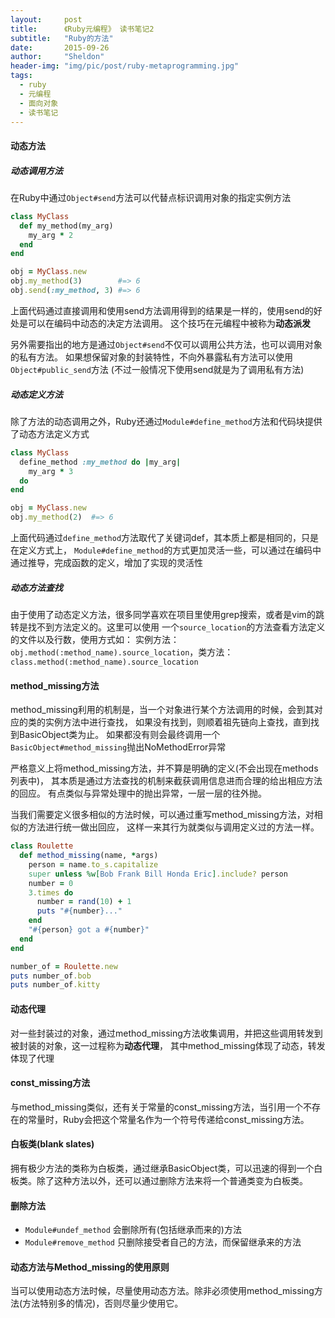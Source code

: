 ```yaml
---
layout:     post
title:      《Ruby元编程》 读书笔记2
subtitle:   "Ruby的方法"
date:       2015-09-26
author:     "Sheldon"
header-img: "img/pic/post/ruby-metaprogramming.jpg"
tags:       
  - ruby
  - 元编程
  - 面向对象
  - 读书笔记
---
```

#### 动态方法

##### 动态调用方法
在Ruby中通过`Object#send`方法可以代替点标识调用对象的指定实例方法

~~~ruby
class MyClass
  def my_method(my_arg)
    my_arg * 2
  end
end

obj = MyClass.new
obj.my_method(3)        #=> 6
obj.send(:my_method, 3) #=> 6
~~~

上面代码通过直接调用和使用send方法调用得到的结果是一样的，使用send的好处是可以在编码中动态的决定方法调用。
这个技巧在元编程中被称为**动态派发**

另外需要指出的地方是通过`Object#send`不仅可以调用公共方法，也可以调用对象的私有方法。
如果想保留对象的封装特性，不向外暴露私有方法可以使用`Object#public_send`方法
(不过一般情况下使用send就是为了调用私有方法)

##### 动态定义方法
除了方法的动态调用之外，Ruby还通过`Module#define_method`方法和代码块提供了动态方法定义方式

~~~ruby
class MyClass
  define_method :my_method do |my_arg|
    my_arg * 3
  do
end

obj = MyClass.new
obj.my_method(2)  #=> 6
~~~

上面代码通过`define_method`方法取代了关键词def，其本质上都是相同的，只是在定义方式上，
`Module#define_method`的方式更加灵活一些，可以通过在编码中通过推导，完成函数的定义，增加了实现的灵活性

##### 动态方法查找
由于使用了动态定义方法，很多同学喜欢在项目里使用grep搜索，或者是vim的跳转是找不到方法定义的。这里可以使用
一个`source_location`的方法查看方法定义的文件以及行数，使用方式如：
实例方法：`obj.method(:method_name).source_location`，类方法：`class.method(:method_name).source_location`

#### method_missing方法
method_missing利用的机制是，当一个对象进行某个方法调用的时候，会到其对应的类的实例方法中进行查找，
如果没有找到，则顺着祖先链向上查找，直到找到BasicObject类为止。
如果都没有则会最终调用一个`BasicObject#method_missing`抛出NoMethodError异常

严格意义上将method_missing方法，并不算是明确的定义(不会出现在methods列表中)，
其本质是通过方法查找的机制来截获调用信息进而合理的给出相应方法的回应。
有点类似与异常处理中的抛出异常，一层一层的往外抛。

当我们需要定义很多相似的方法时候，可以通过重写method_missing方法，对相似的方法进行统一做出回应，
这样一来其行为就类似与调用定义过的方法一样。

~~~ruby
class Roulette
  def method_missing(name, *args)
    person = name.to_s.capitalize
    super unless %w[Bob Frank Bill Honda Eric].include? person
    number = 0
    3.times do
      number = rand(10) + 1
      puts "#{number}..."
    end
    "#{person} got a #{number}"
  end
end

number_of = Roulette.new
puts number_of.bob
puts number_of.kitty
~~~

#### 动态代理
对一些封装过的对象，通过method_missing方法收集调用，并把这些调用转发到被封装的对象，这一过程称为**动态代理**，
其中method_missing体现了动态，转发体现了代理

#### const_missing方法
与method_missing类似，还有关于常量的const_missing方法，当引用一个不存在的常量时，Ruby会把这个常量名作为一个符号传递给const_missing方法。

#### 白板类(blank slates)
拥有极少方法的类称为白板类，通过继承BasicObject类，可以迅速的得到一个白板类。除了这种方法以外，还可以通过删除方法来将一个普通类变为白板类。

#### 删除方法
* `Module#undef_method` 会删除所有(包括继承而来的)方法
* `Module#remove_method` 只删除接受者自己的方法，而保留继承来的方法

#### 动态方法与Method_missing的使用原则
当可以使用动态方法时候，尽量使用动态方法。除非必须使用method_missing方法(方法特别多的情况)，否则尽量少使用它。

